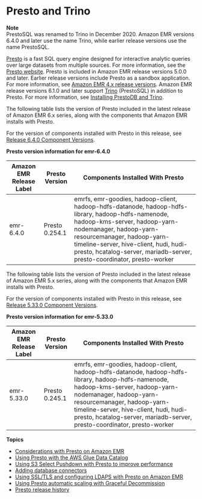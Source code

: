 # Presto and Trino<a name="emr-presto"></a>

**Note**  
PrestoSQL was renamed to Trino in December 2020\. Amazon EMR versions 6\.4\.0 and later use the name Trino, while earlier release versions use the name PrestoSQL\.

[Presto](https://aws.amazon.com/big-data/what-is-presto/) is a fast SQL query engine designed for interactive analytic queries over large datasets from multiple sources\. For more information, see the [Presto website](https://prestodb.io/)\. Presto is included in Amazon EMR release versions 5\.0\.0 and later\. Earlier release versions include Presto as a sandbox application\. For more information, see [Amazon EMR 4\.x release versions](emr-release-4x.md)\. Amazon EMR release versions 6\.1\.0 and later support [Trino](https://trino.io/) \(PrestoSQL\) in addition to Presto\. For more information, see [Installing PrestoDB and Trino](emr-presto-considerations.md#emr-prestodb-prestosql)\.

The following table lists the version of Presto included in the latest release of Amazon EMR 6\.x series, along with the components that Amazon EMR installs with Presto\.

For the version of components installed with Presto in this release, see [Release 6\.4\.0 Component Versions](emr-640-release.md)\.


**Presto version information for emr\-6\.4\.0**  

| Amazon EMR Release Label | Presto Version | Components Installed With Presto | 
| --- | --- | --- | 
| emr\-6\.4\.0 | Presto 0\.254\.1 | emrfs, emr\-goodies, hadoop\-client, hadoop\-hdfs\-datanode, hadoop\-hdfs\-library, hadoop\-hdfs\-namenode, hadoop\-kms\-server, hadoop\-yarn\-nodemanager, hadoop\-yarn\-resourcemanager, hadoop\-yarn\-timeline\-server, hive\-client, hudi, hudi\-presto, hcatalog\-server, mariadb\-server, presto\-coordinator, presto\-worker | 

The following table lists the version of Presto included in the latest release of Amazon EMR 5\.x series, along with the components that Amazon EMR installs with Presto\.

For the version of components installed with Presto in this release, see [Release 5\.33\.0 Component Versions](emr-5330-release.md)\.


**Presto version information for emr\-5\.33\.0**  

| Amazon EMR Release Label | Presto Version | Components Installed With Presto | 
| --- | --- | --- | 
| emr\-5\.33\.0 | Presto 0\.245\.1 | emrfs, emr\-goodies, hadoop\-client, hadoop\-hdfs\-datanode, hadoop\-hdfs\-library, hadoop\-hdfs\-namenode, hadoop\-kms\-server, hadoop\-yarn\-nodemanager, hadoop\-yarn\-resourcemanager, hadoop\-yarn\-timeline\-server, hive\-client, hudi, hudi\-presto, hcatalog\-server, mariadb\-server, presto\-coordinator, presto\-worker | 

**Topics**
+ [Considerations with Presto on Amazon EMR](emr-presto-considerations.md)
+ [Using Presto with the AWS Glue Data Catalog](emr-presto-glue.md)
+ [Using S3 Select Pushdown with Presto to improve performance](emr-presto-s3select.md)
+ [Adding database connectors](presto-adding-db-connectors.md)
+ [Using SSL/TLS and configuring LDAPS with Presto on Amazon EMR](presto-ssl.md)
+ [Using Presto automatic scaling with Graceful Decommission](presto-graceful-autoscale.md)
+ [Presto release history](Presto-release-history.md)